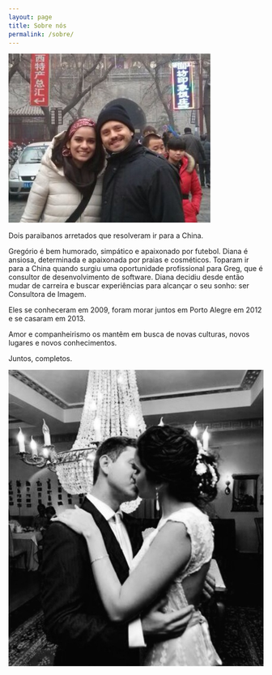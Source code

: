 ```yaml
---
layout: page
title: Sobre nós
permalink: /sobre/
---
```

![Na China](/images/sobrenos1.jpeg)

Dois paraibanos arretados que resolveram ir para a China.

Gregório é bem humorado, simpático e apaixonado por futebol. Diana é ansiosa, determinada e apaixonada por praias e cosméticos. Toparam ir para a China quando surgiu uma oportunidade profissional para Greg, que é consultor de desenvolvimento de software. Diana decidiu desde então mudar de carreira e buscar experiências para alcançar o seu sonho: ser Consultora de Imagem.

Eles se conheceram em 2009, foram morar juntos em Porto Alegre em 2012 e se casaram em 2013.

Amor e companheirismo os mantêm em busca de novas culturas, novos lugares e novos conhecimentos.

Juntos, completos.

![Casamento](/images/sobrenos2.jpeg)
